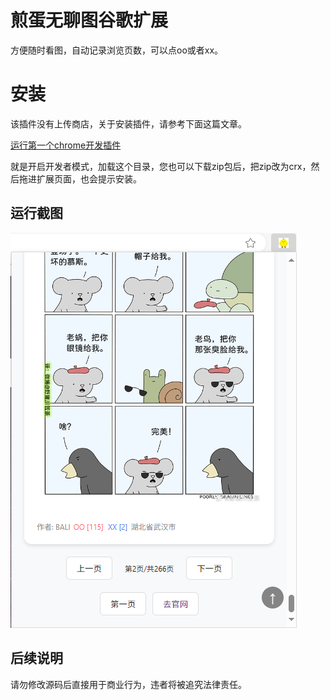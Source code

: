 # 煎蛋无聊图谷歌扩展

方便随时看图，自动记录浏览页数，可以点oo或者xx。

# 安装

该插件没有上传商店，关于安装插件，请参考下面这篇文章。

[运行第一个chrome开发插件](https://chrome.lovefc.cn/%E5%88%9D%E6%AD%A5%E4%BA%86%E8%A7%A3/README.html#%E8%BF%90%E8%A1%8C%E7%AC%AC%E4%B8%80%E4%B8%AAchrome%E5%BC%80%E5%8F%91%E6%8F%92%E4%BB%B6)

就是开启开发者模式，加载这个目录，您也可以下载zip包后，把zip改为crx，然后拖进扩展页面，也会提示安装。

## 运行截图

![运行截图](./image.jpg)

## 后续说明

请勿修改源码后直接用于商业行为，违者将被追究法律责任。
